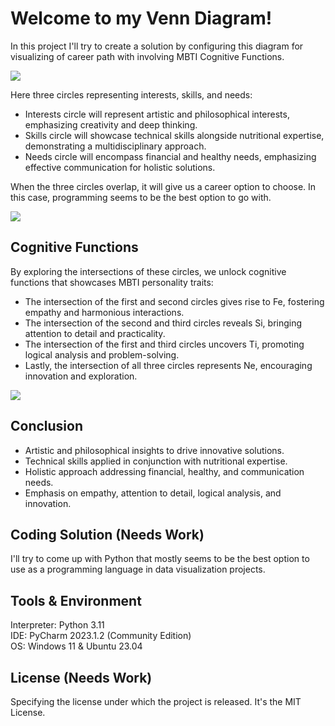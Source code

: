 # Welcome to my Venn Diagram!

In this project I'll try to create a solution by configuring this diagram for visualizing of career path with involving MBTI Cognitive Functions.

<img src="https://drive.google.com/uc?id=13WAcEf5QYzXnc5GwF26zYOI3BmL2MoGx" />

Here three circles representing interests, skills, and needs:

- Interests circle will represent artistic and philosophical interests, emphasizing creativity and deep thinking.
- Skills circle will showcase technical skills alongside nutritional expertise, demonstrating a multidisciplinary approach.
- Needs circle will encompass financial and healthy needs, emphasizing effective communication for holistic solutions.

When the three circles overlap, it will give us a career option to choose. In this case, programming seems to be the best option to go with.

<img src="https://drive.google.com/uc?id=1vO_VJrk41y9Iz2JZS0Uy3w-sVCoe1Jzi" />

## Cognitive Functions
By exploring the intersections of these circles, we unlock cognitive functions that showcases MBTI personality traits:

- The intersection of the first and second circles gives rise to Fe, fostering empathy and harmonious interactions.
- The intersection of the second and third circles reveals Si, bringing attention to detail and practicality.
- The intersection of the first and third circles uncovers Ti, promoting logical analysis and problem-solving.
- Lastly, the intersection of all three circles represents Ne, encouraging innovation and exploration.

<img src="https://drive.google.com/uc?id=1Y3RqKam8MWtvyzxP_ppNMba_LvNfosr4" />

## Conclusion

- Artistic and philosophical insights to drive innovative solutions.
- Technical skills applied in conjunction with nutritional expertise.
- Holistic approach addressing financial, healthy, and communication needs.
- Emphasis on empathy, attention to detail, logical analysis, and innovation.

## Coding Solution (Needs Work) 

I'll try to come up with Python that mostly seems to be the best option to use as a programming language in data visualization projects.

## Tools & Environment
Interpreter: Python 3.11\
IDE: PyCharm 2023.1.2 (Community Edition)\
OS: Windows 11 & Ubuntu 23.04

## License (Needs Work) 

Specifying the license under which the project is released. It's the MIT License.


